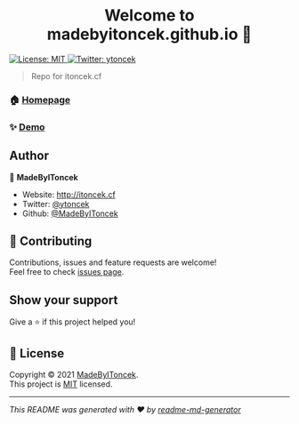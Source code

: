 <h1 align="center">Welcome to madebyitoncek.github.io 👋</h1>
<p>
  <a href="https://mit-license.org/" target="_blank">
    <img alt="License: MIT" src="https://img.shields.io/badge/License-MIT-yellow.svg" />
  </a>
  <a href="https://twitter.com/ytoncek" target="_blank">
    <img alt="Twitter: ytoncek" src="https://img.shields.io/twitter/follow/ytoncek.svg?style=social" />
  </a>
</p>

> Repo for itoncek.cf

### 🏠 [Homepage](itoncek.cf)

### ✨ [Demo](itoncek.cf)

## Author

👤 **MadeByIToncek**

* Website: http://itoncek.cf
* Twitter: [@ytoncek](https://twitter.com/ytoncek)
* Github: [@MadeByIToncek](https://github.com/MadeByIToncek)

## 🤝 Contributing

Contributions, issues and feature requests are welcome!<br />Feel free to check [issues page](https://github.com/MadeByIToncek/madebyitoncek.github.io/issues). 

## Show your support

Give a ⭐️ if this project helped you!

## 📝 License

Copyright © 2021 [MadeByIToncek](https://github.com/MadeByIToncek).<br />
This project is [MIT](https://mit-license.org/) licensed.

***
_This README was generated with ❤️ by [readme-md-generator](https://github.com/kefranabg/readme-md-generator)_